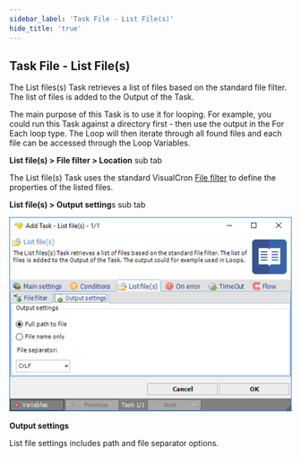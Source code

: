 ```yaml
---
sidebar_label: 'Task File - List File(s)'
hide_title: 'true'
---
```


## Task File - List File(s)

The List files(s) Task retrieves a list of files based on the standard file filter. The list of files is added to the Output of the Task.
 
The main purpose of this Task is to use it for looping. For example, you could run this Task against a directory first - then use the output in the For Each loop type. The Loop will then iterate through all found files and each file can be accessed through the Loop Variables.
 
**List file(s) > File filter > Location** sub tab

The List file(s) Task uses the standard VisualCron [File filter](../../../server/job-tasks-file-filter) to define the properties of the listed files.
 
**List file(s) > Output setting**s sub tab

![](../../../../../static/img/taskfilelistfiles.png)

**Output settings**

List file settings includes path and file separator options.